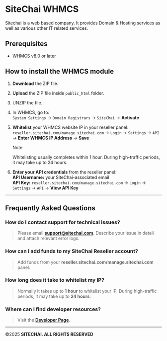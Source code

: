 # SiteChai WHMCS

Sitechai is a web based company. It provides Domain & Hosting services as well as various other IT related services.

## Prerequisites
- WHMCS v8.0 or later

## How to install the WHMCS module

1. **Download** the ZIP file.
2. **Upload** the ZIP file inside `public_html` folder.
3. UNZIP the file.
4. In WHMCS, go to:  
   `System Settings` → `Domain Registrars` → `SiteChai` → **Activate**
5. **Whitelist** your WHMCS website IP in your reseller panel:  
   `reseller.sitechai.com/manage.sitechai.com` → `Login` → `Settings` → `API` → **Enter WHMCS IP Address** → **Save**

   > [!NOTE]
   > Whitelisting usually completes within 1 hour. During high-traffic periods, it may take up to 24 hours.

6. **Enter your API credentials** from the reseller panel:  
   **API Username:** your SiteChai-associated email  
   **API Key:** `reseller.sitechai.com/manage.sitechai.com` → `Login` → `Settings` → `API` → **View API Key**

---

## Frequently Asked Questions

### How do I contact support for technical issues?
> Please email **support@sitechai.com**. Describe your issue in detail and attach relevant error logs.

### How can I add funds to my SiteChai Reseller account?
> Add funds from your **reseller.sitechai.com/manage.sitechai.com** panel.

### How long does it take to whitelist my IP?
> Normally it takes up to **1 hour** to whitelist your IP. During high-traffic periods, it may take up to **24 hours**.

### Where can I find developer resources?
> Visit the **[Developer Page](https://sitechai.com)**.

---

©2025 **SITECHAI. ALL RIGHTS RESERVED**
